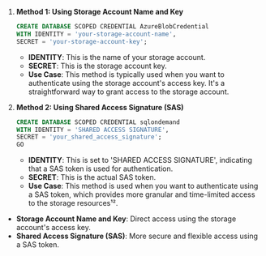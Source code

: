 
1. **Method 1: Using Storage Account Name and Key**
    ```sql
    CREATE DATABASE SCOPED CREDENTIAL AzureBlobCredential
    WITH IDENTITY = 'your-storage-account-name', 
    SECRET = 'your-storage-account-key';
    ```
    - **IDENTITY**: This is the name of your storage account.
    - **SECRET**: This is the storage account key.
    - **Use Case**: This method is typically used when you want to authenticate using the storage account's access key. It's a straightforward way to grant access to the storage account.

2. **Method 2: Using Shared Access Signature (SAS)**
    ```sql
    CREATE DATABASE SCOPED CREDENTIAL sqlondemand
    WITH IDENTITY = 'SHARED ACCESS SIGNATURE',
    SECRET = 'your_shared_access_signature';
    GO
    ```
    - **IDENTITY**: This is set to 'SHARED ACCESS SIGNATURE', indicating that a SAS token is used for authentication.
    - **SECRET**: This is the actual SAS token.
    - **Use Case**: This method is used when you want to authenticate using a SAS token, which provides more granular and time-limited access to the storage resources¹².


- **Storage Account Name and Key**: Direct access using the storage account's access key.
- **Shared Access Signature (SAS)**: More secure and flexible access using a SAS token.

